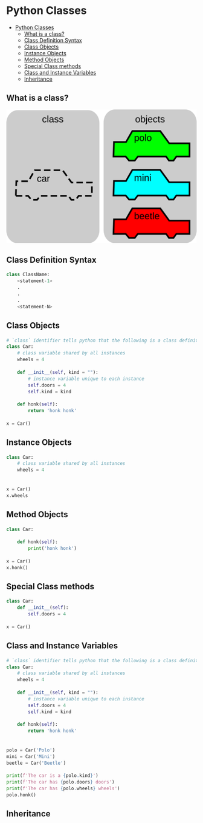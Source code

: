 # Python Classes

- [Python Classes](#python-classes)
  - [What is a class?](#what-is-a-class)
  - [Class Definition Syntax](#class-definition-syntax)
  - [Class Objects](#class-objects)
  - [Instance Objects](#instance-objects)
  - [Method Objects](#method-objects)
  - [Special Class methods](#special-class-methods)
  - [Class and Instance Variables](#class-and-instance-variables)
  - [Inheritance](#inheritance)

## What is a class?

![Car class](./prettycars.png)

## Class Definition Syntax

```python
class ClassName:
    <statement-1>
    .
    .
    .
    <statement-N>

```

## Class Objects

```python
# `class` identifier tells python that the following is a class definition
class Car:
    # class variable shared by all instances
    wheels = 4

    def __init__(self, kind = ""):
        # instance variable unique to each instance
        self.doors = 4
        self.kind = kind

    def honk(self):
        return 'honk honk'

x = Car()
```

## Instance Objects

```python
class Car:
    # class variable shared by all instances
    wheels = 4


x = Car()
x.wheels
```

## Method Objects

```python
class Car:

    def honk(self):
        print('honk honk')

x = Car()
x.honk()
```

## Special Class methods

```python
class Car:
    def __init__(self):
        self.doors = 4

x = Car()
```

## Class and Instance Variables

```python
# `class` identifier tells python that the following is a class definition
class Car:
    # class variable shared by all instances
    wheels = 4

    def __init__(self, kind = ""):
        # instance variable unique to each instance
        self.doors = 4
        self.kind = kind

    def honk(self):
        return 'honk honk'


polo = Car('Polo')
mini = Car('Mini')
beetle = Car('Beetle')

print(f'The car is a {polo.kind}')
print(f'The car has {polo.doors} doors')
print(f'The car has {polo.wheels} wheels')
polo.honk()
```

## Inheritance
